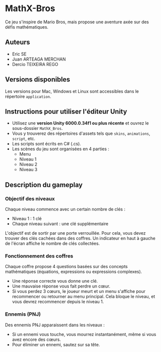 # MathX-Bros

Ce jeu s'inspire de Mario Bros, mais propose une aventure axée sur des défis mathématiques.

## Auteurs
- Eric SE
- Juan ARTEAGA MERCHAN
- Dercio TEIXEIRA REGO 

## Versions disponibles

Les versions pour Mac, Windows et Linux sont accessibles dans le répertoire `application`.

## Instructions pour utiliser l'éditeur Unity

- Utilisez une **version Unity 6000.0.34f1 ou plus récente** et ouvrez le sous-dossier `MathX_Bros`.
- Vous y trouverez des répertoires d'assets tels que `skins`, `animations`, `script`, etc.
- Les scripts sont écrits en C# (.cs).
- Les scènes du jeu sont organisées en 4 parties :
  - Menu
  - Niveau 1
  - Niveau 2
  - Niveau 3

## Description du gameplay

### Objectif des niveaux

Chaque niveau commence avec un certain nombre de clés :
- Niveau 1 : 1 clé
- Chaque niveau suivant : une clé supplémentaire

L'objectif est de sortir par une porte verrouillée. Pour cela, vous devez trouver des clés cachées dans des coffres. Un indicateur en haut à gauche de l'écran affiche le nombre de clés collectées.

### Fonctionnement des coffres

Chaque coffre propose 4 questions basées sur des concepts mathématiques (équations, expressions ou expressions complexes). 
- Une réponse correcte vous donne une clé.
- Une mauvaise réponse vous fait perdre un cœur.
- Si vous perdez 3 cœurs, le joueur meurt et un menu s'affiche pour recommencer ou retourner au menu principal. Cela bloque le niveau, et vous devrez recommencer depuis le niveau 1.

### Ennemis (PNJ)

Des ennemis PNJ apparaissent dans les niveaux :
- Si un ennemi vous touche, vous mourrez instantanément, même si vous avez encore des cœurs.
- Pour éliminer un ennemi, sautez sur sa tête.